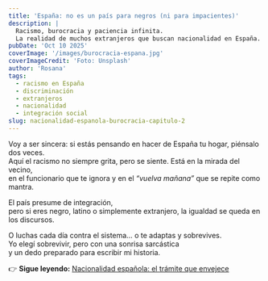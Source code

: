 ```yaml
---
title: 'España: no es un país para negros (ni para impacientes)'
description: |
  Racismo, burocracia y paciencia infinita. 
  La realidad de muchos extranjeros que buscan nacionalidad en España.
pubDate: 'Oct 10 2025'
coverImage: '/images/burocracia-espana.jpg'
coverImageCredit: 'Foto: Unsplash'
author: 'Rosana'
tags:
  - racismo en España
  - discriminación
  - extranjeros
  - nacionalidad
  - integración social
slug: nacionalidad-espanola-burocracia-capitulo-2
---
```


Voy a ser sincera: si estás pensando en hacer de España tu hogar, piénsalo dos veces.  
Aquí el racismo no siempre grita, pero se siente. Está en la mirada del vecino,  
en el funcionario que te ignora y en el _“vuelva mañana”_ que se repite como mantra.

El país presume de integración,  
pero si eres negro, latino o simplemente extranjero, la igualdad se queda en los discursos.

O luchas cada día contra el sistema… o te adaptas y sobrevives.  
Yo elegí sobrevivir, pero con una sonrisa sarcástica  
y un dedo preparado para escribir mi historia.

👉 **Sigue leyendo:** [Nacionalidad española: el trámite que envejece](/posts/nacionalidad-espanola-burocracia-capitulo-3)
